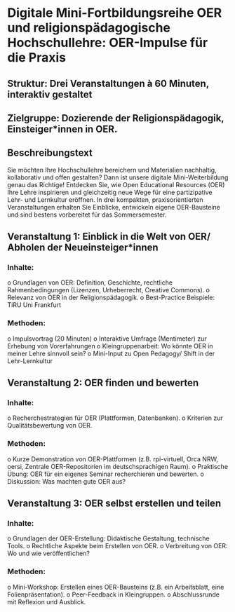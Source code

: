 # Digitale Mini-Fortbildungsreihe OER und religionspädagogische Hochschullehre: OER-Impulse für die Praxis 
## Struktur: Drei Veranstaltungen à 60 Minuten, interaktiv gestaltet
## Zielgruppe: Dozierende der Religionspädagogik, Einsteiger*innen in OER.
## Beschreibungstext
Sie möchten Ihre Hochschullehre bereichern und Materialien nachhaltig, kollaborativ und offen gestalten? Dann ist unsere digitale Mini-Weiterbildung genau das Richtige! Entdecken Sie, wie Open Educational Resources (OER) Ihre Lehre inspirieren und gleichzeitig neue Wege für eine partizipative Lehr- und Lernkultur eröffnen. In drei kompakten, praxisorientierten Veranstaltungen erhalten Sie Einblicke, entwickeln eigene OER-Bausteine und sind bestens vorbereitet für das Sommersemester.

## Veranstaltung 1: Einblick in die Welt von OER/ Abholen der Neueinsteiger*innen 
### Inhalte:
o	Grundlagen von OER: Definition, Geschichte, rechtliche Rahmenbedingungen (Lizenzen, Urheberrecht, Creative Commons).
o	Relevanz von OER in der Religionspädagogik.
o	Best-Practice Beispiele: TiRU Uni Frankfurt
### Methoden:
o	Impulsvortrag (20 Minuten)
o	Interaktive Umfrage (Mentimeter) zur Erhebung von Vorerfahrungen
o	Kleingruppenarbeit: Wo könnte OER in meiner Lehre sinnvoll sein?
o	Mini-Input zu Open Pedagogy/ Shift in der Lehr-Lernkultur

## Veranstaltung 2: OER finden und bewerten 
### Inhalte:
o	Recherchestrategien für OER (Plattformen, Datenbanken).
o	Kriterien zur Qualitätsbewertung von OER.
### Methoden:
o	Kurze Demonstration von OER-Plattformen (z.B. rpi-virtuell, Orca NRW, oersi, Zentrale OER-Repositorien im deutschsprachigen Raum).
o	Praktische Übung: OER für ein eigenes Seminar recherchieren und bewerten.
o	Diskussion: Was machten gute OER aus?

## Veranstaltung 3: OER selbst erstellen und teilen
### Inhalte:
o	Grundlagen der OER-Erstellung: Didaktische Gestaltung, technische Tools.
o	Rechtliche Aspekte beim Erstellen von OER.
o	Verbreitung von OER: Wo und wie veröffentlichen?
### Methoden:
o	Mini-Workshop: Erstellen eines OER-Bausteins (z.B. ein Arbeitsblatt, eine Folienpräsentation).
o	Peer-Feedback in Kleingruppen.
o	Abschlussrunde mit Reflexion und Ausblick.

